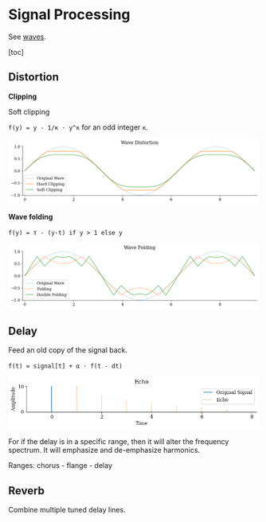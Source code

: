 # Signal Processing

See [waves](waves.md).

[toc]

## Distortion

**Clipping**

Soft clipping

`f(y) = y - 1/κ · y^κ` for an odd integer `κ`.

![plot-wave-distorted](../img/plot-wave-distorted.png)

**Wave folding**

`f(y) = τ - (y-t) if y > 1 else y`

![plot-wave-folded](../img/plot-wave-folded.png)

## Delay

Feed an old copy of the signal back.

`f(t) = signal[t] + α · f(t - dt)`

![plot-wave-echo](../img/plot-wave-echo.png)

For if the delay is in a specific range, then it will alter the frequency spectrum. It will emphasize and de-emphasize harmonics.

Ranges: chorus - flange - delay

## Reverb

Combine multiple tuned delay lines.
